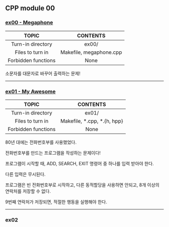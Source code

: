 ## CPP module 00

### [**ex00 - Megaphone**](./ex00)

|TOPIC|CONTENTS|
|:--:|:--:|
|Turn-in directory|ex00/|
|Files to turn in|Makefile, megaphone.cpp|
|Forbidden functions|None|

소문자를 대문자로 바꾸어 출력하는 문제!

---

### [**ex01 - My Awesome**](./ex01)

|TOPIC|CONTENTS|
|:--:|:--:|
|Turn-in directory|ex01/|
|Files to turn in|Makefile, \*.cpp, \*.{h, hpp}|
|Forbidden functions|None|

80년 대에는 전화번호부를 사용했었다.

전화번호부를 만드는 프로그램을 작성하는 문제이다!

프로그램이 시작할 때, ADD, SEARCH, EXIT 명령어 중 하나를 입력 받아야 한다.

다른 입력은 무시된다.

프로그램은 빈 전화번호부로 시작하고, 다른 동적할당을 사용하면 안되고, 8개 이상의 연락처를 저장할 수 없다.

9번째 연락처가 저장되면, 적절한 행동을 실행해야 한다.

---

### ex02
